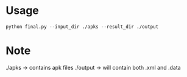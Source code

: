 # Usage
```python final.py --input_dir ./apks --result_dir ./output ```
# Note
./apks -> contains apk files
./output -> will contain both .xml and .data
